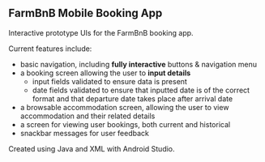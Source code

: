 ## FarmBnB Mobile Booking App
Interactive prototype UIs for the FarmBnB booking app.

Current features include:
- basic navigation, including **fully interactive** buttons & navigation menu
- a booking screen allowing the user to **input details**
  - input fields validated to ensure data is present
  - date fields validated to ensure that inputted date is of the correct format and that departure date takes place after arrival date
- a browsable accommodation screen, allowing the user to view accommodation and their related details
- a screen for viewing user bookings, both current and historical
- snackbar messages for user feedback

Created using Java and XML with Android Studio.

